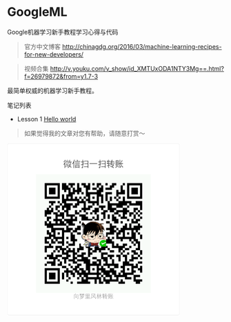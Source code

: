 # GoogleML
Google机器学习新手教程学习心得与代码

> 官方中文博客 http://chinagdg.org/2016/03/machine-learning-recipes-for-new-developers/

> 视频合集 http://v.youku.com/v_show/id_XMTUxODA1NTY3Mg==.html?f=26979872&from=y1.7-3

最简单权威的机器学习新手教程。

笔记列表
- Lesson 1 [Hello world](lesson-1-hello-world/concept.md)

> 如果觉得我的文章对您有帮助，请随意打赏～

<img src="res/wxmoney.jpg" width = "400" height = "400" alt="图片名称" align=center />
